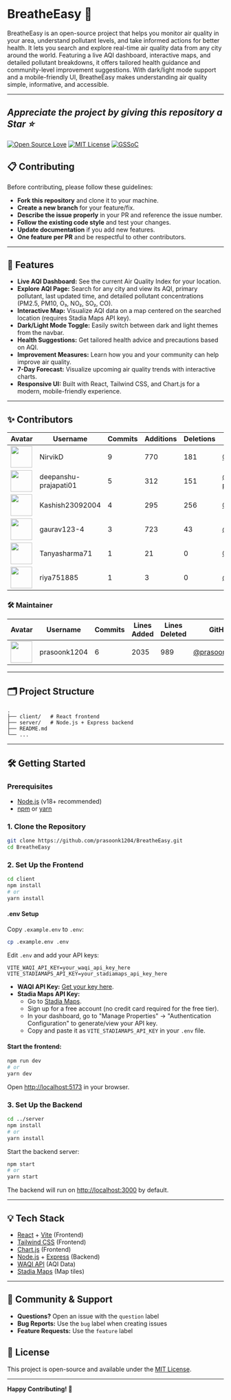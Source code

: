 # BreatheEasy 🌱

BreatheEasy is an open-source project that helps you monitor air quality in your area, understand pollutant levels, and take informed actions for better health. It lets you search and explore real-time air quality data from any city around the world. Featuring a live AQI dashboard, interactive maps, and detailed pollutant breakdowns, it offers tailored health guidance and community-level improvement suggestions. With dark/light mode support and a mobile-friendly UI, BreatheEasy makes understanding air quality simple, informative, and accessible.

---

## **_Appreciate the project by giving this repository a Star ⭐_**

[![Open Source Love](https://badges.frapsoft.com/os/v1/open-source.svg?v=103)](https://github.com/ellerbrock/open-source-badges/) [![MIT License](https://img.shields.io/badge/License-MIT-green.svg)](https://choosealicense.com/licenses/mit/) [![GSSoC](https://img.shields.io/badge/GSSoC-2025-blue)](https://gssoc.girlscript.tech/)

## 📋 Contributing

Before contributing, please follow these guidelines:

- **Fork this repository** and clone it to your machine.
- **Create a new branch** for your feature/fix.
- **Describe the issue properly** in your PR and reference the issue number.
- **Follow the existing code style** and test your changes.
- **Update documentation** if you add new features.
- **One feature per PR** and be respectful to other contributors.

---

## 🚀 Features

- **Live AQI Dashboard:** See the current Air Quality Index for your location.
- **Explore AQI Page:** Search for any city and view its AQI, primary pollutant, last updated time, and detailed pollutant concentrations (PM2.5, PM10, O₃, NO₂, SO₂, CO).
- **Interactive Map:** Visualize AQI data on a map centered on the searched location (requires Stadia Maps API key).
- **Dark/Light Mode Toggle:** Easily switch between dark and light themes from the navbar.
- **Health Suggestions:** Get tailored health advice and precautions based on AQI.
- **Improvement Measures:** Learn how you and your community can help improve air quality.
- **7-Day Forecast:** Visualize upcoming air quality trends with interactive charts.
- **Responsive UI:** Built with React, Tailwind CSS, and Chart.js for a modern, mobile-friendly experience.

---

## ✨ Contributors

| Avatar | Username | Commits | Additions | Deletions | GitHub |
|--------|----------|---------|-----------|-----------|--------|
| <img src="https://avatars.githubusercontent.com/u/118150046?s=60&v=4" width="50" /> | NirvikD | 9 | 770 | 181 | [@NirvikD](https://github.com/NirvikD) |
| <img src="https://avatars.githubusercontent.com/u/98377377?s=60&v=4" width="50" /> | deepanshu-prajapati01 | 5 | 312 | 151 | [@deepanshu-prajapati01](https://github.com/deepanshu-prajapati01) |
| <img src="https://avatars.githubusercontent.com/u/139871425?s=60&v=4" width="50" /> | Kashish23092004 | 4 | 295 | 256 | [@Kashish23092004](https://github.com/Kashish23092004) |
| <img src="https://avatars.githubusercontent.com/u/204588730?s=60&v=4" width="50" /> | gaurav123-4 | 3 | 723 | 43 | [@gaurav123-4](https://github.com/gaurav123-4) |
| <img src="https://avatars.githubusercontent.com/u/208266043?s=60&v=4" width="50" /> | Tanyasharma71 | 1 | 21 | 0 | [@Tanyasharma71](https://github.com/Tanyasharma71) |
| <img src="https://avatars.githubusercontent.com/u/122119293?s=60&v=4" width="50" /> | riya751885 | 1 | 3 | 0 | [@riya751885](https://github.com/riya751885) |




### 🛠️ Maintainer

| Avatar | Username | Commits | Lines Added | Lines Deleted | GitHub |
|--------|----------|---------|-------------|----------------|--------|
| <img src="https://avatars.githubusercontent.com/u/171074534?s=60&v=4" width="50" /> | prasoonk1204 | 6 | 2035 | 989 | [@prasoonk1204](https://github.com/prasoonk1204) |

---

## 🗂️ Project Structure

```
.
├── client/   # React frontend
├── server/   # Node.js + Express backend
├── README.md
└── ...
```

---

## 🛠️ Getting Started

### Prerequisites

- [Node.js](https://nodejs.org/) (v18+ recommended)
- [npm](https://www.npmjs.com/) or [yarn](https://yarnpkg.com/)

### 1. Clone the Repository

```sh
git clone https://github.com/prasoonk1204/BreatheEasy.git
cd BreatheEasy
```

### 2. Set Up the Frontend

```sh
cd client
npm install
# or
yarn install
```

#### .env Setup

Copy `.example.env` to `.env`:

```sh
cp .example.env .env
```

Edit `.env` and add your API keys:

```
VITE_WAQI_API_KEY=your_waqi_api_key_here
VITE_STADIAMAPS_API_KEY=your_stadiamaps_api_key_here
```

- **WAQI API Key:** [Get your key here](https://aqicn.org/data-platform/token/#/).
- **Stadia Maps API Key:**
  - Go to [Stadia Maps](https://stadiamaps.com/).
  - Sign up for a free account (no credit card required for the free tier).
  - In your dashboard, go to "Manage Properties" → "Authentication Configuration" to generate/view your API key.
  - Copy and paste it as `VITE_STADIAMAPS_API_KEY` in your `.env` file.

#### Start the frontend:

```sh
npm run dev
# or
yarn dev
```

Open [http://localhost:5173](http://localhost:5173) in your browser.

### 3. Set Up the Backend

```sh
cd ../server
npm install
# or
yarn install
```

Start the backend server:

```sh
npm start
# or
yarn start
```

The backend will run on [http://localhost:3000](http://localhost:3000) by default.

---

## 💡 Tech Stack

- [React](https://react.dev/) + [Vite](https://vitejs.dev/) (Frontend)
- [Tailwind CSS](https://tailwindcss.com/) (Frontend)
- [Chart.js](https://www.chartjs.org/) (Frontend)
- [Node.js](https://nodejs.org/) + [Express](https://expressjs.com/) (Backend)
- [WAQI API](https://aqicn.org/api/) (AQI Data)
- [Stadia Maps](https://stadiamaps.com/) (Map tiles)

---

## 💬 Community & Support

- **Questions?** Open an issue with the `question` label
- **Bug Reports:** Use the `bug` label when creating issues
- **Feature Requests:** Use the `feature` label

## 📜 License

This project is open-source and available under the [MIT License](License).

---

**Happy Contributing! 🎉**
